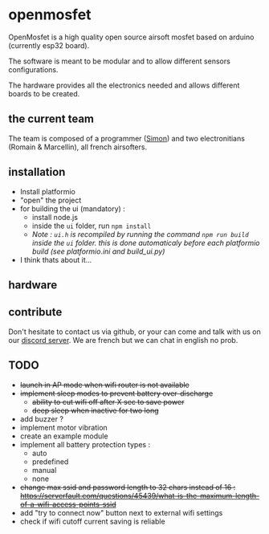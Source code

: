 # openmosfet

OpenMosfet is a high quality open source airsoft mosfet based on arduino (currently esp32 board).

The software is meant to be modular and to allow different sensors configurations.

The hardware provides all the electronics needed and allows different boards to be created.

## the current team
The team is composed of a programmer ([Simon](https://github.com/simonjamain)) and two electronitians (Romain & Marcellin), all french airsofters.

## installation
- Install platformio
- "open" the project
- for building the ui (mandatory) :
  - install node.js
  - inside the `ui` folder, run `npm install`
  - *Note : `ui.h` is recompiled by running the command `npm run build` inside the `ui` folder. this is done automaticaly before each platformio build (see platformio.ini and build_ui.py)*
- I think thats about it...

## hardware

## contribute
Don't hesitate to contact us via github, or your can come and talk with us on our [discord server](https://discord.gg/XuzSSbgE).
We are french but we can chat in english no prob.

## TODO
- ~~launch in AP mode when wifi router is not available~~
- ~~implement sleep modes to prevent battery over-discharge~~
    - ~~ability to cut wifi off after X sec to save power~~
    - ~~deep sleep when inactive for two long~~
- add buzzer ?
- implement motor vibration
- create an example module
- implement all battery protection types :
  - auto
  - predefined
  - manual
  - none
- ~~change max ssid and password length to 32 chars instead of 16 : https://serverfault.com/questions/45439/what-is-the-maximum-length-of-a-wifi-access-points-ssid~~
- add "try to connect now" button next to external wifi settings
- check if wifi cutoff current saving is reliable

